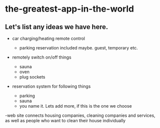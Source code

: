 # the-greatest-app-in-the-world

## Let's list any ideas we have here.

- car charging/heating remote control

  - parking reservation included maybe. guest, temporary etc.

- remotely switch on/off things

  - sauna
  - oven
  - plug sockets

- reservation system for following things
  - parking
  - sauna
  - you name it. Lets add more, if this is the one we choose

-web site connects housing companies, cleaning companies and services, as well as people who want to clean their house individually
